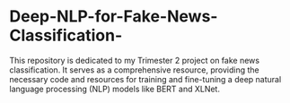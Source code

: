 # Deep-NLP-for-Fake-News-Classification-
This repository is dedicated to my Trimester 2 project on fake news classification. It serves as a comprehensive resource, providing the necessary code and resources for training and fine-tuning a deep natural language processing (NLP) models like BERT and XLNet. 
